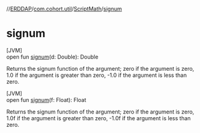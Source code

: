 //[ERDDAP](../../../index.md)/[com.cohort.util](../index.md)/[ScriptMath](index.md)/[signum](signum.md)

# signum

[JVM]\
open fun [signum](signum.md)(d: Double): Double

Returns the signum function of the argument; zero if the argument is zero, 1.0 if the argument is greater than zero, -1.0 if the argument is less than zero.

[JVM]\
open fun [signum](signum.md)(f: Float): Float

Returns the signum function of the argument; zero if the argument is zero, 1.0f if the argument is greater than zero, -1.0f if the argument is less than zero.